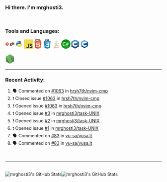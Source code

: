### Hi there. I'm mrghosti3.

<br/>

### Tools and Languages:

<img align="left" alt="Git" width="30px" src="https://raw.githubusercontent.com/github/explore/80688e429a7d4ef2fca1e82350fe8e3517d3494d/topics/git/git.png" />

<img align="left" alt="Python" width="30px" src="https://raw.githubusercontent.com/github/explore/80688e429a7d4ef2fca1e82350fe8e3517d3494d/topics/python/python.png" />

<img align="left" alt="JavaScript" width="30px" src="https://raw.githubusercontent.com/github/explore/80688e429a7d4ef2fca1e82350fe8e3517d3494d/topics/javascript/javascript.png" />

<img align="left" alt="HTML5" width="30px" src="https://raw.githubusercontent.com/github/explore/80688e429a7d4ef2fca1e82350fe8e3517d3494d/topics/html/html.png" />

<img align="left" alt="CSS3" width="30px" src="https://raw.githubusercontent.com/github/explore/80688e429a7d4ef2fca1e82350fe8e3517d3494d/topics/css/css.png" />

<img align="left" alt="Java" width="30px" src="https://raw.githubusercontent.com/github/explore/80688e429a7d4ef2fca1e82350fe8e3517d3494d/topics/java/java.png">

<img align="left" alt="C#" width="30px" src="https://raw.githubusercontent.com/github/explore/80688e429a7d4ef2fca1e82350fe8e3517d3494d/topics/csharp/csharp.png"/>

<img align="left" alt="C++" width="30px" src="https://raw.githubusercontent.com/github/explore/80688e429a7d4ef2fca1e82350fe8e3517d3494d/topics/cpp/cpp.png">

<img align="left" alt="C" width="30px" src="https://raw.githubusercontent.com/github/explore/80688e429a7d4ef2fca1e82350fe8e3517d3494d/topics/c/c.png">

<br /><br />

<img align="left" alt="Node.js" width="30px" src="https://raw.githubusercontent.com/github/explore/80688e429a7d4ef2fca1e82350fe8e3517d3494d/topics/nodejs/nodejs.png" />

<br /><br />

---

### Recent Activity:

<!--START_SECTION:activity-->
1. 🗣 Commented on [#1063](https://github.com/hrsh7th/nvim-cmp/issues/1063) in [hrsh7th/nvim-cmp](https://github.com/hrsh7th/nvim-cmp)
2. ❗️ Closed issue [#1063](https://github.com/hrsh7th/nvim-cmp/issues/1063) in [hrsh7th/nvim-cmp](https://github.com/hrsh7th/nvim-cmp)
3. ❗️ Opened issue [#1063](https://github.com/hrsh7th/nvim-cmp/issues/1063) in [hrsh7th/nvim-cmp](https://github.com/hrsh7th/nvim-cmp)
4. ❗️ Opened issue [#3](https://github.com/mrghosti3/task-UNIX/issues/3) in [mrghosti3/task-UNIX](https://github.com/mrghosti3/task-UNIX)
5. ❗️ Opened issue [#2](https://github.com/mrghosti3/task-UNIX/issues/2) in [mrghosti3/task-UNIX](https://github.com/mrghosti3/task-UNIX)
6. ❗️ Opened issue [#1](https://github.com/mrghosti3/task-UNIX/issues/1) in [mrghosti3/task-UNIX](https://github.com/mrghosti3/task-UNIX)
7. 🗣 Commented on [#83](https://github.com/vu-sa/vusa.lt/issues/83) in [vu-sa/vusa.lt](https://github.com/vu-sa/vusa.lt)
8. 🗣 Commented on [#83](https://github.com/vu-sa/vusa.lt/issues/83) in [vu-sa/vusa.lt](https://github.com/vu-sa/vusa.lt)
<!--END_SECTION:activity-->

<br />

---

<br />

<img align="left" alt="mrghosti3's GitHub Stats" src="https://github-readme-stats.vercel.app/api?username=mrghosti3&theme=radical&show_icons=true&hide_border=true" />
<img align="left" alt="mrghosti3's GitHub Stats" src="https://github-readme-stats.vercel.app/api/top-langs/?username=mrghosti3&theme=radical&hide_border=true&layout=compact" />

